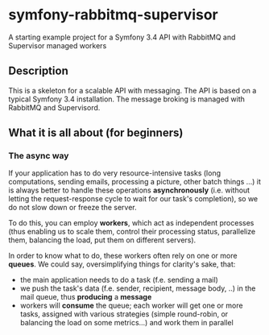 # symfony-rabbitmq-supervisor

A starting example project for a Symfony 3.4 API with RabbitMQ and Supervisor managed workers

## Description

This is a skeleton for a scalable API with messaging.
The API is based on a typical Symfony 3.4 installation.
The message broking is managed with RabbitMQ and Supervisord.

## What it is all about (for beginners)

### The async way

If your application has to do very resource-intensive tasks (long computations, sending emails, 
processing a picture, other batch things ...) it is always better to handle these operations
**asynchronously** (i.e. without letting the request-response cycle to wait for our task's
completion), so we do not slow down or freeze the server.

To do this, you can employ **workers**, which act as independent processes (thus enabling us to
scale them, control their processing status, parallelize them, balancing the load, put them on
different servers).

In order to know what to do, these workers often rely on one or more **queues**. We could say,
oversimplifying things for clarity's sake, that:

- the main application needs to do a task (f.e. sending a mail)
- we push the task's data (f.e. sender, recipient, message body, ..) in the mail queue,
  thus **producing** a **message**
- workers will **consume** the queue; each worker will get one or more tasks, assigned with
  various strategies (simple round-robin, or balancing the load on some metrics...) and
  work them in parallel
  
